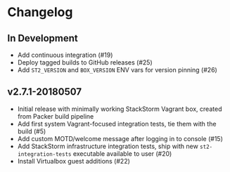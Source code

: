 # Changelog

## In Development
* Add continuous integration (#19)
* Deploy tagged builds to GitHub releases (#25)
* Add `ST2_VERSION` and `BOX_VERSION` ENV vars for version pinning (#26)

## v2.7.1-20180507
* Initial release with minimally working StackStorm Vagrant box, created from Packer build pipeline
* Add first system Vagrant-focused integration tests, tie them with the build (#5)
* Add custom MOTD/welcome message after logging in to console (#15)
* Add StackStorm infrastructure integration tests, ship with new `st2-integration-tests` executable available to user (#20)
* Install Virtualbox guest additions (#22)
